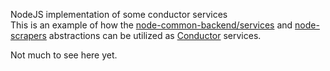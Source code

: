 NodeJS implementation of some conductor services  
This is an example of how the [node-common-backend/services](https://github.com/noahtkeller/node-common-backend) and [node-scrapers](https://github.com/noahtkeller/node-scrapers/) abstractions
can be utilized as [Conductor](https://netflix.github.io/conductor/) services.

Not much to see here yet.

